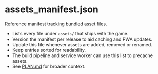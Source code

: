 # assets_manifest.json

Reference manifest tracking bundled asset files.

- Lists every file under `assets/` that ships with the game.
- Version the manifest per release to aid caching and PWA updates.
- Update this file whenever assets are added, removed or renamed.
- Keep entries sorted for readability.
- The build pipeline and service worker can use this list to precache assets.
- See [PLAN.md](PLAN.md) for broader context.

